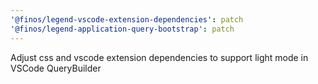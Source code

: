 ```yaml
---
'@finos/legend-vscode-extension-dependencies': patch
'@finos/legend-application-query-bootstrap': patch
---
```


Adjust css and vscode extension dependencies to support light mode in VSCode QueryBuilder
